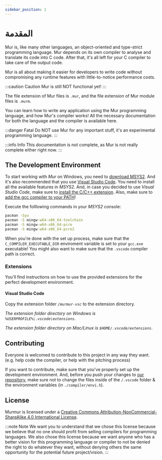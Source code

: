 ```yaml
---
sidebar_position: 1
---
```


# المقدمة

Mur is, like many other languages, an object-oriented and type-strict programming language. Mur depends on its own compiler to analyse and translate its code into C code. After that, it's all left for your C compiler to take care of the output code.

Mur is all about making it easier for developers to write code without compromising any runtime features with little-to-notice performance costs.

:::caution Caution
Mur is still NOT functional yet!
:::

The file extension of Mur files is `.mur`, and the file extension of Mur module files is `.murm`.

You can learn how to write any application using the Mur programming language, and how Mur's compiler works! All the necessary documentation for both the language and the compiler is available here.

:::danger Fatal
Do NOT use Mur for any important stuff, it's an experimental programming language.
:::

:::info Info
This documentation is not complete, as Mur is not really complete either right now.
:::

## The Development Environment

To start working with *Mur* on Windows, you need to [download MSYS2](https://www.msys2.org/#installation). And it's also recommended that you use [Visual Studio Code](https://code.visualstudio.com/). You need to install all the available features in *MSYS2*. And, in case you decided to use *Visual Studio Code*, make sure to [install the C/C++ extension](https://marketplace.visualstudio.com/items?itemName=ms-vscode.cpptools). Also, make sure to [add the gcc compiler to your PATH](https://www.youtube.com/watch?v=mQra00mT3Dg)!

Execute the folllowing commands in your *MSYS2* console:

```cmd
pacman -Syu
pacman -S mingw-w64-x86_64-toolchain
pacman -S mingw-w64-x86_64-pcre
pacman -S mingw-w64-x86_64-pcre2
```

When you're done with the set up process, make sure that the `C_COMPILER_EXECUTABLE_DIR` enviroment variable is set to your `gcc.exe` executable! You might also want to make sure that the `.vscode` compiler path is correct.

### Extensions

You'll find instructions on how to use the provided extensions for the perfect development environment.

#### Visual Studio Code

Copy the extension folder *`/murmur-vsc`* to the extension directory.

*The extension folder directory on Windows is `%USERPROFILE%\.vscode\extensions`*.

*The extension folder directory on  Mac/Linux is `$HOME/.vscode/extensions`*.

## Contributing

Everyone is welcomed to contribute to this project in any way they want. (e.g. help code the compiler, or help with the pitching process)

If you want to contribute, make sure that you've properly set up the development environment. And, before you push your changes to [our repository](https://github.com/EnderCommunity/Murmur), make sure not to change the files inside of the `/.vscode` folder & the environment variables (in `./compiler/envi.h`).

## License

Murmur is licensed under a [Creative Commons Attribution-NonCommercial-ShareAlike 4.0 International License](http://creativecommons.org/licenses/by-nc-sa/4.0/).

:::note Note
We want you to understand that we chose this license because we believe that no one should profit from selling compilers for programming languages. We also chose this license because we want anyone who has a better vision for this programming language or compiler to not be denied the right to do whatever they want, without denying others the same opportunity for the potential future project/vision.
:::

